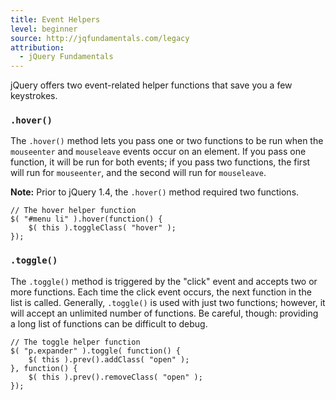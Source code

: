 ```yaml
---
title: Event Helpers
level: beginner
source: http://jqfundamentals.com/legacy
attribution:
  - jQuery Fundamentals
---
```

jQuery offers two event-related helper functions that save you a few keystrokes.

### `.hover()`

The `.hover()` method lets you pass one or two functions to be run when the
`mouseenter` and `mouseleave` events occur on an element. If you pass one
function, it will be run for both events; if you pass two functions, the first
will run for `mouseenter`, and the second will run for `mouseleave`.

**Note:** Prior to jQuery 1.4, the `.hover()` method required two functions.

```
// The hover helper function
$( "#menu li" ).hover(function() {
	$( this ).toggleClass( "hover" );
});
```

### `.toggle()`

The `.toggle()` method is triggered by the "click" event and accepts two or
more functions. Each time the click event occurs, the next function in the
list is called. Generally, `.toggle()` is used with just two functions;
however, it will accept an unlimited number of functions. Be careful, though:
providing a long list of functions can be difficult to debug.

```
// The toggle helper function
$( "p.expander" ).toggle( function() {
	$( this ).prev().addClass( "open" );
}, function() {
	$( this ).prev().removeClass( "open" );
});
```
